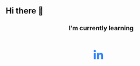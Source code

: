 <br>

<span>
  
  ## Hi there 👋
  
</span>

<span align="center">
  
  ### I’m currently learning  
  
<br>

[<img src="https://github.com/matiastulli/matiastulli/blob/main/linkedin.svg" alt="linkedin" width="25"></img>](https://www.linkedin.com/in/jmtulli/) &nbsp;&nbsp;&nbsp;
